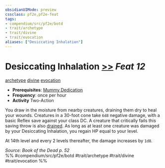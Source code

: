 ```yaml
---
obsidianUIMode: preview
cssclass: pf2e,pf2e-feat
tags:
- compendium/src/pf2e/botd
- trait/archetype
- trait/divine
- trait/evocation
aliases: ["Desiccating Inhalation"]
---
```

# Desiccating Inhalation  [>>](../../Rules/core-rulebook/chapter-9-playing-the-game.md#Actions "Two-Action") *Feat 12*  
[archetype](../../Rules/traits/archetype.md)  [divine](../../Rules/traits/divine.md)  [evocation](../../Rules/traits/evocation.md)  

- **Prerequisites**: [Mummy Dedication](mummy-dedication-botd.md)
- **Frequency**: once per hour
- **Activity** Two-Action

You draw in the moisture from nearby creatures, draining them dry to heal your wounds. Creatures in a 30-foot cone take `6d8` negative damage, with a basic Reflex save against your class DC. A creature that critically fails this saving throw is also [drained](../../Rules/conditions.md#Drained). As long as at least one creature was damaged by your Desiccating Inhalation, you regain HP equal to your level.

At 14th level and every 2 levels thereafter, the damage increases by `1d8`.

*Source: Book of the Dead p. 52*  
%% #compendium/src/pf2e/botd #trait/archetype #trait/divine #trait/evocation %%